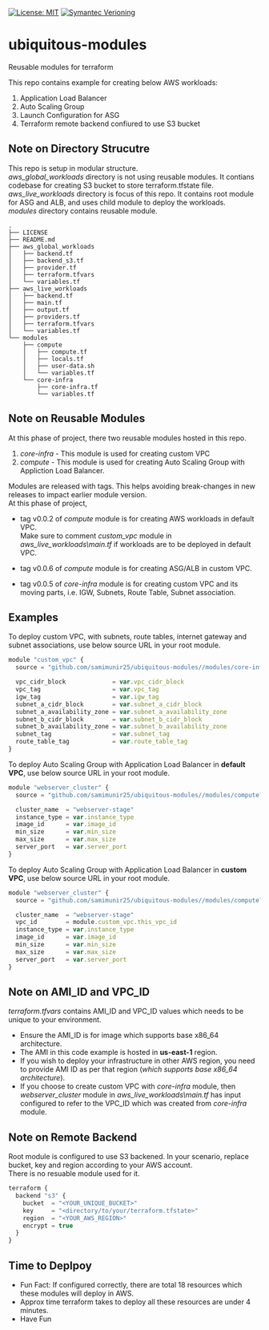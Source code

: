  [![License: MIT](https://img.shields.io/badge/License-MIT-yellow.svg)](https://opensource.org/licenses/MIT)
[![Symantec Verioning](https://img.shields.io/badge/Semantic%20Versioning-2.0.0-green)](https://semver.org/)

# ubiquitous-modules
Reusable modules for terraform

This repo contains example for creating below AWS workloads:
1. Application Load Balancer
2. Auto Scaling Group
3. Launch Configuration for ASG
4. Terraform remote backend confiured to use S3 bucket

## Note on Directory Strucutre
This repo is setup in modular structure.\
*aws_global_workloads* directory is not using reusable modules. It contians codebase for creating S3 bucket to store terraform.tfstate file.\
*aws_live_workloads* directory is focus of this repo. It contains root module for ASG and ALB, and uses child module to deploy the workloads.\
*modules* directory contains reusable module.

```
.
├── LICENSE
├── README.md
├── aws_global_workloads
│   ├── backend.tf
│   ├── backend_s3.tf
│   ├── provider.tf
│   ├── terraform.tfvars
│   └── variables.tf
├── aws_live_workloads
│   ├── backend.tf
│   ├── main.tf
│   ├── output.tf
│   ├── providers.tf
│   ├── terraform.tfvars
│   └── variables.tf
└── modules
    ├── compute
    │   ├── compute.tf
    │   ├── locals.tf
    │   ├── user-data.sh
    │   └── variables.tf
    └── core-infra
        ├── core-infra.tf
        └── variables.tf

```

## Note on Reusable Modules

At this phase of project, there two reusable modules hosted in this repo.
1. *core-infra* - This module is used for creating custom VPC
2. *compute* - This module is used for creating Auto Scaling Group with Appliction Load Balancer.

Modules are released with tags. This helps avoiding break-changes in new releases to impact earlier module version.\
At this phase of project,
- tag v0.0.2 of *compute* module is for creating AWS workloads in default VPC.\
  Make sure to comment *custom_vpc* module in *aws_live_workloads\main.tf* if workloads are to be deployed in default VPC.

- tag v0.0.6 of *compute* module is for creating ASG/ALB in custom VPC.
- tag v0.0.5 of *core-infra* module is for creating custom VPC and its moving parts, i.e. IGW, Subnets, Route Table, Subnet association.

## Examples 

To deploy custom VPC, with subnets, route tables, internet gateway and subnet associations, use below source URL in your root module.

```javascript
module "custom_vpc" {
  source = "github.com/samimunir25/ubiquitous-modules//modules/core-infra?ref=v0.0.5"

  vpc_cidr_block             = var.vpc_cidr_block
  vpc_tag                    = var.vpc_tag
  igw_tag                    = var.igw_tag
  subnet_a_cidr_block        = var.subnet_a_cidr_block
  subnet_a_availability_zone = var.subnet_a_availability_zone
  subnet_b_cidr_block        = var.subnet_b_cidr_block
  subnet_b_availability_zone = var.subnet_b_availability_zone
  subnet_tag                 = var.subnet_tag
  route_table_tag            = var.route_table_tag
}
```

To deploy Auto Scaling Group with Application Load Balancer in **default VPC**, use below source URL in your root module.
```javascript
module "webserver_cluster" {
  source = "github.com/samimunir25/ubiquitous-modules//modules/compute?ref=v0.0.2"

  cluster_name  = "webserver-stage"
  instance_type = var.instance_type
  image_id      = var.image_id
  min_size      = var.min_size
  max_size      = var.max_size
  server_port   = var.server_port
}
```
To deploy Auto Scaling Group with Application Load Balancer in **custom VPC**, use below source URL in your root module.
```javascript
module "webserver_cluster" {
  source = "github.com/samimunir25/ubiquitous-modules//modules/compute?ref=v0.0.6"

  cluster_name  = "webserver-stage"
  vpc_id        = module.custom_vpc.this_vpc_id
  instance_type = var.instance_type
  image_id      = var.image_id
  min_size      = var.min_size
  max_size      = var.max_size
  server_port   = var.server_port
}
```
## Note on AMI_ID and VPC_ID

*terraform.tfvars* contains AMI_ID and VPC_ID values which needs to be unique to your environment.
- Ensure the AMI_ID is for image which supports base x86_64 architecture.
- The AMI in this code example is hosted in **us-east-1** region. 
- If you wish to deploy your infrastructure in other AWS region, you need to provide AMI ID as per that region (*which supports base x86_64 architecture*).
- If you choose to create custom VPC with *core-infra* module, then *webserver_cluster* module in *aws_live_workloads\main.tf* has input        configured to refer to the VPC_ID which was created from *core-infra* module.

## Note on Remote Backend

Root module is configured to use S3 backened. In your scenario, replace bucket, key and region according to your AWS account.\
There is no resuable module used for it. 

```javascript
terraform {
  backend "s3" {
    bucket  = "<YOUR_UNIQUE_BUCKET>"
    key     = "<directory/to/your/terraform.tfstate>"
    region  = "<YOUR_AWS_REGION>"
    encrypt = true
  }
}
```
## Time to Deplpoy 

- Fun Fact: If configured correctly, there are total 18 resources which these modules will deploy in AWS. 
- Approx time terraform takes to deploy all these resources are under 4 minutes.
- Have Fun